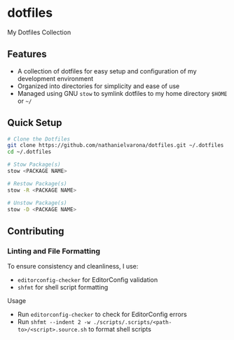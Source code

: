 # dotfiles

My Dotfiles Collection

## Features

* A collection of dotfiles for easy setup and configuration of my development environment
* Organized into directories for simplicity and ease of use
* Managed using GNU `stow` to symlink dotfiles to my home directory `$HOME` or `~/`

## Quick Setup

```bash
# Clone the Dotfiles
git clone https://github.com/nathanielvarona/dotfiles.git ~/.dotfiles
cd ~/.dotfiles

# Stow Package(s)
stow <PACKAGE NAME>

# Restow Package(s)
stow -R <PACKAGE NAME>

# Unstow Package(s)
stow -D <PACKAGE NAME>
```


## Contributing

### Linting and File Formatting

To ensure consistency and cleanliness, I use:

* `editorconfig-checker` for EditorConfig validation
* `shfmt` for shell script formatting

Usage
* Run `editorconfig-checker` to check for EditorConfig errors
* Run `shfmt --indent 2 -w ./scripts/.scripts/<path-to>/<script>.source.sh` to format shell scripts
